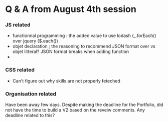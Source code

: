 
# Q & A from August 4th session


### JS related
- functionnal programming : the added value to use lodash (_.forEach() over jquery ($.each())
- objet declaration ; the reasoning to recommend JSON format over vs objet litteral? JSON format breaks when adding function 
- 

### CSS related 
- Can't figure out why skills are not properly feteched 
 
### Organisation related 
Have been away few days. Despite making the deadline for the Portfolio, did not have the time to 
build a V2 based on the reveiw comments. 
Any deadline related to this?
